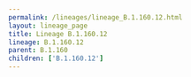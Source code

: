 ```yaml
---
permalink: /lineages/lineage_B.1.160.12.html
layout: lineage_page
title: Lineage B.1.160.12
lineage: B.1.160.12
parent: B.1.160
children: ['B.1.160.12']
---
```

